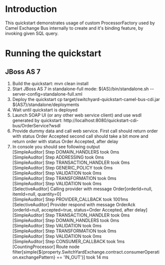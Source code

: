 Introduction
============
This quickstart demonstrates usage of custom ProcessorFactory used by Camel Exchange Bus internally to create and it's binding feature, by invoking 
given SQL query.

Running the quickstart
======================

JBoss AS 7
----------
1. Build the quickstart:
    mvn clean install
2. Start JBoss AS 7 in standalone-full mode:
    ${AS}/bin/standalone.sh --server-config=standalone-full.xml
3. Deploy the quickstart
    cp target/switchyard-quickstart-camel-bus-cdi.jar ${AS7}/standalone/deployments
4. Wait until quickstart is deployed
5. Launch SOAP UI (or any other web service client) and use wsdl generated by quickstart:
    http://localhost:8080/quickstart-cdi-bus/OrderService?wsdl
6. Provide dummy data and call web service. First call should return order with status
    Order Accepted
   second call should take a bit more and return order with status
    Order Accepted, after delay
7. In console you should see following output  
    [SimpleAuditor] Step DOMAIN_HANDLERS took 0ms  
    [SimpleAuditor] Step ADDRESSING took 0ms  
    [SimpleAuditor] Step TRANSACTION_HANDLER took 0ms  
    [SimpleAuditor] Step GENERIC_POLICY took 0ms  
    [SimpleAuditor] Step VALIDATION took 0ms  
    [SimpleAuditor] Step TRANSFORMATION took 0ms  
    [SimpleAuditor] Step VALIDATION took 0ms  
    [SelectiveAuditor] Calling provider with message Order[orderId=null, itemId=null, quantity=0]  
    [SimpleAuditor] Step PROVIDER_CALLBACK took 1001ms  
    [SelectiveAuditor] Provider respond with message OrderAck [orderId=null, accepted=true, status=Order Accepted, after delay]  
    [SimpleAuditor] Step TRANSACTION_HANDLER took 0ms  
    [SimpleAuditor] Step DOMAIN_HANDLERS took 0ms  
    [SimpleAuditor] Step VALIDATION took 0ms  
    [SimpleAuditor] Step TRANSFORMATION took 0ms  
    [SimpleAuditor] Step VALIDATION took 0ms  
    [SimpleAuditor] Step CONSUMER_CALLBACK took 1ms  
    [CountingProcessor] Route node filter[simple{${property.SwitchYardExchange.contract.consumerOperation.exchangePattern} == 'IN_OUT'}] took 14 ms

